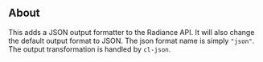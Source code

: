 ## About
This adds a JSON output formatter to the Radiance API. It will also change the default output format to JSON. The json format name is simply `"json"`. The output transformation is handled by `cl-json`.
